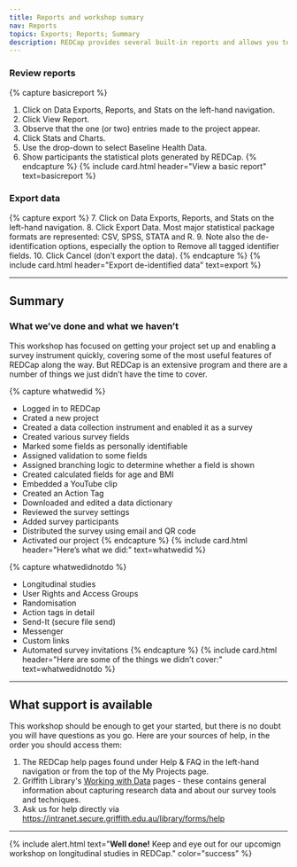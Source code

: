 ```yaml
---
title: Reports and workshop sumary
nav: Reports
topics: Exports; Reports; Summary 
description: REDCap provides several built-in reports and allows you to make your own. It also allows you to export your data to most major statistical packages.
---
```


### Review reports

{% capture basicreport %}
1.	Click on Data Exports, Reports, and Stats on the left-hand navigation. 
2.	Click View Report.
3.	Observe that the one (or two) entries made to the project appear. 
4.	Click Stats and Charts.
5.	Use the drop-down to select Baseline Health Data. 
6.	Show participants the statistical plots generated by REDCap.
{% endcapture %}
{% include card.html header="View a basic report" text=basicreport %}

### Export data

{% capture export %}
7.	Click on Data Exports, Reports, and Stats on the left-hand navigation. 
8.	Click Export Data. Most major statistical package formats are represented: CSV, SPSS, STATA and R. 
9.	Note also the de-identification options, especially the option to Remove all tagged identifier fields.
10.	Click Cancel (don’t export the data).
{% endcapture %}
{% include card.html header="Export de-identified data" text=export %}

___

## Summary

### What we’ve done and what we haven’t

This workshop has focused on getting your project set up and enabling a survey instrument quickly, covering some of the most useful features of REDCap along the way. But REDCap is an extensive program and there are a number of things we just didn’t have the time to cover. 

{% capture whatwedid %}
- Logged in to REDCap
- Crated a new project
- Created a data collection instrument and enabled it as a survey
- Created various survey fields
- Marked some fields as personally identifiable
- Assigned validation to some fields
- Assigned branching logic to determine whether a field is shown
- Created calculated fields for age and BMI
- Embedded a YouTube clip
- Created an Action Tag
- Downloaded and edited a data dictionary
- Reviewed the survey settings
- Added survey participants
- Distributed the survey using email and QR code
- Activated our project
{% endcapture %}
{% include card.html header="Here’s what we did:" text=whatwedid %}

{% capture whatwedidnotdo %}
- Longitudinal studies
- User Rights and Access Groups
- Randomisation
- Action tags in detail
- Send-It (secure file send)
- Messenger
- Custom links
- Automated survey invitations
{% endcapture %}
{% include card.html header="Here are some of the things we didn’t cover:" text=whatwedidnotdo %}
 
___

## What support is available

This workshop should be enough to get your started, but there is no doubt you will have questions as you go. Here are your sources of help, in the order you should access them: 

1.	The REDCap help pages found under Help & FAQ in the left-hand navigation or from the top of the My Projects page. 
2.	Griffith Library's [Working with Data](https://www.griffith.edu.au/library/research-publishing/working-with-data/create-and-capture) pages - these contains general information about capturing research data and about our survey tools and techniques.
3.	Ask us for help directly via https://intranet.secure.griffith.edu.au/library/forms/help 

___

{% include alert.html text="**Well done!** Keep and eye out for our upcomign workshop on longitudinal studies in REDCap." color="success" %}
